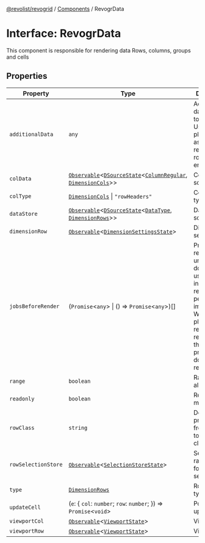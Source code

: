 [@revolist/revogrid](README.md) / [Components](Namespace.Components.md) / RevogrData

# Interface: RevogrData

This component is responsible for rendering data
Rows, columns, groups and cells

## Properties

| Property | Type | Description | Defined in |
| ------ | ------ | ------ | ------ |
| `additionalData` | `any` | Additional data to pass to renderer Used in plugins such as vue or react to pass root app entity to cells | [src/components.d.ts:316](https://github.com/revolist/revogrid/blob/541ed3c2070ab701e47c29bb6172b17d19a08816/src/components.d.ts#L316) |
| `colData` | [`Observable`](TypeAlias.Observable.md)\<[`DSourceState`](TypeAlias.DSourceState.md)\<[`ColumnRegular`](Interface.ColumnRegular.md), [`DimensionCols`](TypeAlias.DimensionCols.md)\>\> | Column source | [src/components.d.ts:320](https://github.com/revolist/revogrid/blob/541ed3c2070ab701e47c29bb6172b17d19a08816/src/components.d.ts#L320) |
| `colType` | [`DimensionCols`](TypeAlias.DimensionCols.md) \| `"rowHeaders"` | Column data type | [src/components.d.ts:324](https://github.com/revolist/revogrid/blob/541ed3c2070ab701e47c29bb6172b17d19a08816/src/components.d.ts#L324) |
| `dataStore` | [`Observable`](TypeAlias.Observable.md)\<[`DSourceState`](TypeAlias.DSourceState.md)\<[`DataType`](TypeAlias.DataType.md), [`DimensionRows`](TypeAlias.DimensionRows.md)\>\> | Data rows source | [src/components.d.ts:328](https://github.com/revolist/revogrid/blob/541ed3c2070ab701e47c29bb6172b17d19a08816/src/components.d.ts#L328) |
| `dimensionRow` | [`Observable`](TypeAlias.Observable.md)\<[`DimensionSettingsState`](Interface.DimensionSettingsState.md)\> | Dimension settings Y | [src/components.d.ts:332](https://github.com/revolist/revogrid/blob/541ed3c2070ab701e47c29bb6172b17d19a08816/src/components.d.ts#L332) |
| `jobsBeforeRender` | (`Promise`\<`any`\> \| () => `Promise`\<`any`\>)[] | Prevent rendering until job is done. Can be used for initial rendering performance improvement. When several plugins require initial rendering this will prevent double initial rendering. | [src/components.d.ts:336](https://github.com/revolist/revogrid/blob/541ed3c2070ab701e47c29bb6172b17d19a08816/src/components.d.ts#L336) |
| `range` | `boolean` | Range allowed | [src/components.d.ts:340](https://github.com/revolist/revogrid/blob/541ed3c2070ab701e47c29bb6172b17d19a08816/src/components.d.ts#L340) |
| `readonly` | `boolean` | Readonly mode | [src/components.d.ts:344](https://github.com/revolist/revogrid/blob/541ed3c2070ab701e47c29bb6172b17d19a08816/src/components.d.ts#L344) |
| `rowClass` | `string` | Defines property from which to read row class | [src/components.d.ts:348](https://github.com/revolist/revogrid/blob/541ed3c2070ab701e47c29bb6172b17d19a08816/src/components.d.ts#L348) |
| `rowSelectionStore` | [`Observable`](TypeAlias.Observable.md)\<[`SelectionStoreState`](TypeAlias.SelectionStoreState.md)\> | Selection, range, focus for row selection | [src/components.d.ts:352](https://github.com/revolist/revogrid/blob/541ed3c2070ab701e47c29bb6172b17d19a08816/src/components.d.ts#L352) |
| `type` | [`DimensionRows`](TypeAlias.DimensionRows.md) | Row data type | [src/components.d.ts:356](https://github.com/revolist/revogrid/blob/541ed3c2070ab701e47c29bb6172b17d19a08816/src/components.d.ts#L356) |
| `updateCell` | (`e`: \{ `col`: `number`; `row`: `number`; \}) => `Promise`\<`void`\> | Pointed cell update. | [src/components.d.ts:360](https://github.com/revolist/revogrid/blob/541ed3c2070ab701e47c29bb6172b17d19a08816/src/components.d.ts#L360) |
| `viewportCol` | [`Observable`](TypeAlias.Observable.md)\<[`ViewportState`](Interface.ViewportState.md)\> | Viewport X | [src/components.d.ts:364](https://github.com/revolist/revogrid/blob/541ed3c2070ab701e47c29bb6172b17d19a08816/src/components.d.ts#L364) |
| `viewportRow` | [`Observable`](TypeAlias.Observable.md)\<[`ViewportState`](Interface.ViewportState.md)\> | Viewport Y | [src/components.d.ts:368](https://github.com/revolist/revogrid/blob/541ed3c2070ab701e47c29bb6172b17d19a08816/src/components.d.ts#L368) |
